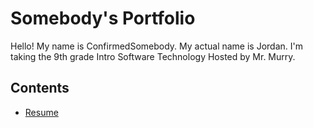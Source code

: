 # Somebody's Portfolio

Hello! My name is ConfirmedSomebody. My actual name is Jordan. I'm taking the 9th grade Intro Software Technology Hosted by Mr. Murry.

## Contents
- [Resume](RESUME.md)


